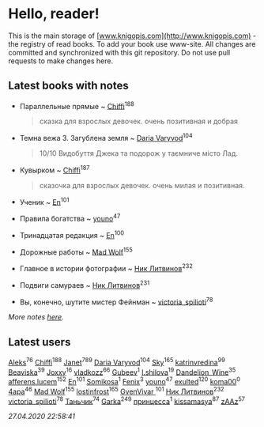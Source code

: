 # Hello, reader!
This is the main storage of [www.knigopis.com](http://www.knigopis.com) - the registry of read books.
To add your book use www-site. All changes are committed and synchronized with this git repository.
Do not use pull requests to make changes here.


## Latest books with notes
* Параллельные прямые ~ [Chiffi](users/105/105831994080785626680-google)<sup>188</sup>
    > сказка для взрослых девочек. очень позитивная и добрая

* Темна вежа 3. Загублена земля ~ [Daria Varyvod](users/829/829893410524253-facebook)<sup>104</sup>
    > 10/10 Видобуття Джека та подорож у таємниче місто Лад.

* Кувырком ~ [Chiffi](users/105/105831994080785626680-google)<sup>187</sup>
    > сказочка для взрослых девочек. очень милая и позитивная.

* Ученик ~ [En](users/333/333646551-vkontakte)<sup>101</sup>

* Правила богатства ~ [youno](users/302/302928912-vkontakte)<sup>47</sup>

* Тринадцатая редакция ~ [En](users/333/333646551-vkontakte)<sup>100</sup>

* Дорожные работы ~ [Mad Wolf](users/947/94738840-vkontakte)<sup>155</sup>

* Главное в истории фотографии ~ [Ник Литвинов](users/241/241974816-vkontakte)<sup>232</sup>

* Подвиги самураев ~ [Ник Литвинов](users/241/241974816-vkontakte)<sup>231</sup>

* Вы, конечно, шутите мистер Фейнман ~ [victoria_spilioti](users/219/219259003-vkontakte)<sup>78</sup>


_More notes [here](latest_books_with_notes.md)._


## Latest users
[Aleks](users/117/117835844513813219393-google)<sup>76</sup> 
[Chiffi](users/105/105831994080785626680-google)<sup>188</sup> 
[Janet](users/108/108113656204404967440-google)<sup>789</sup> 
[Daria Varyvod](users/829/829893410524253-facebook)<sup>104</sup> 
[Sky](users/118/118049897850017649660-google)<sup>165</sup> 
[katrinvredina](users/233/2336755-vkontakte)<sup>99</sup> 
[Beaviska](users/102/10202544960024508-facebook)<sup>39</sup> 
[Joxxy](users/109/109128632962928278575-google)<sup>16</sup> 
[vladkozz](users/572/57239276-vkontakte)<sup>66</sup> 
[Gubeev](users/110/110362044313753603797-google)<sup>1</sup> 
[l.shilova](users/101/10123344-vkontakte)<sup>19</sup> 
[Dandelion_Wine](users/586/58602788-vkontakte)<sup>35</sup> 
[afferens.lucem](users/196/196071655-vkontakte)<sup>152</sup> 
[En](users/333/333646551-vkontakte)<sup>101</sup> 
[Somikosa](users/114/114229798930407053830-google)<sup>1</sup> 
[Fenix](users/111/111367585493471720963-google)<sup>3</sup> 
[youno](users/302/302928912-vkontakte)<sup>47</sup> 
[exulted](users/100/100599204551896265722-google)<sup>120</sup> 
[koma00](users/109/109429756675878830005-google)<sup>0</sup> 
[4apa](users/117/117392596378069249667-google)<sup>46</sup> 
[Mad Wolf](users/947/94738840-vkontakte)<sup>155</sup> 
[lostinfrost](users/217/217891524-vkontakte)<sup>165</sup> 
[GvenVivar ](users/158/158266434925901-facebook)<sup>101</sup> 
[Ник Литвинов](users/241/241974816-vkontakte)<sup>232</sup> 
[victoria_spilioti](users/219/219259003-vkontakte)<sup>78</sup> 
[Таньчик](users/209/2096581563762610-facebook)<sup>74</sup> 
[Garka](users/115/115753719718250012620-google)<sup>249</sup> 
[принцесса](users/436/436535019-vkontakte)<sup>1</sup> 
[kissamasya](users/684/68439978-vkontakte)<sup>87</sup> 
[zAAz](users/202/202248233-vkontakte)<sup>57</sup> 


_27.04.2020 22:58:41_
